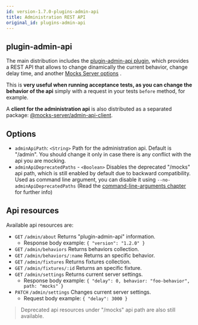 ```yaml
---
id: version-1.7.0-plugins-admin-api
title: Administration REST API
original_id: plugins-admin-api
---
```


## plugin-admin-api

The main distribution includes the [plugin-admin-api plugin](https://www.npmjs.com/package/@mocks-server/plugin-admin-api), which provides a REST API that allows to change dinamically the current behavior, change delay time, and another [Mocks Server options](configuration-options.md) .

This is __very useful when running acceptance tests, as you can change the behavior of the api__ simply with a request in your tests `before` method, for example.

A __client for the administration api__ is also distributed as a separated package: [@mocks-server/admin-api-client](https://www.npmjs.com/package/@mocks-server/admin-api-client).

## Options

* `adminApiPath`: `<String>` Path for the administration api. Default is "/admin". You should change it only in case there is any conflict with the api you are mocking.
* `adminApiDeprecatedPaths` - `<Boolean>` Disables the deprecated "/mocks" api path, which is still enabled by default due to backward compatibility. Used as command line argument, you can disable it using `--no-adminApiDeprecatedPaths` (Read the [command-line-arguments chapter](configuration-command-line-arguments) for further info)

## Api resources

Available api resources are:

* `GET` `/admin/about` Returns "plugin-admin-api" information.
  * Response body example: `{ "version": "1.2.0" }`
* `GET` `/admin/behaviors` Returns behaviors collection.
* `GET` `/admin/behaviors/:name` Returns an specific behavior.
* `GET` `/admin/fixtures` Returns fixtures collection.
* `GET` `/admin/fixtures/:id` Returns an specific fixture.
* `GET` `/admin/settings` Returns current server settings.
  * Response body example: `{ "delay": 0, behavior: "foo-behavior", path: "mocks" }`
* `PATCH` `/admin/settings` Changes current server settings.
  * Request body example: `{ "delay": 3000 }`

> Deprecated api resources under "/mocks" api path are also still available.
